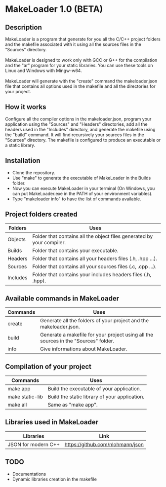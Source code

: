 # MakeLoader 1.0 (BETA)

## Description
MakeLoader is a program that generate for you all the C/C++ project folders and the makefile associated with it using
all the sources files in the "Sources" directory.
<br/><br/>
MakeLoader is designed to work only with GCC or G++ for the compilation and the "ar" program for your static libraries. You can use these tools
on Linux and Windows with Mingw-w64.
<br/><br/>
MakeLoader will generate with the "create" command the makeloader.json file that contains all options used in the makefile
and all the directories for your project.

## How it works
Configure all the compiler options in the makeloader.json,
program your application using the "Sources" and "Headers" directories, add all the headers used in the "Includes" directory, and generate
the makefile using the "build" command. It will find recursively your sources files in the "Sources" directory.
The makefile is configured to produce an executable or a static library.

## Installation
- Clone the repository.
- Use "make" to generate the executable of MakeLoader in the Builds folder.
- Now you can execute MakeLoader in your terminal (On Windows, you can put MakeLoader.exe in the PATH of your environment variables).
- Type "makeloader info" to have the list of commands available.

## Project folders created
Folders | Uses
------------ | -------------
Objects | Folder that contains all the object files generated by your compiler.
Builds | Folder that contains your executable.
Headers | Folder that contains all your headers files (.h, .hpp ...).
Sources | Folder that contains all your sources files (.c, .cpp ...).
Includes | Folder that contains your includes headers files (.h, .hpp).

## Available commands in MakeLoader
Commands | Uses
------------ | -------------
create | Generate all the folders of your project and the makeloader.json.
build | Generate a makefile for your project using all the sources in the "Sources" folder.
info | Give informations about MakeLoader.

## Compilation of your project
Commands | Uses
------------ | -------------
make app | Build the executable of your application.
make static-lib | Build the static library of your application.
make all | Same as "make app".

## Libraries used in MakeLoader
Libraries | Link
------------ | -------------
JSON for modern C++ | https://github.com/nlohmann/json

## TODO
* Documentations
* Dynamic libraries creation in the makefile
